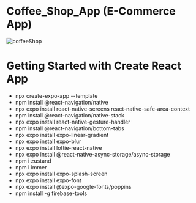 # Coffee_Shop_App (E-Commerce App)




![coffeeShop](https://github.com/saviosoaresc/Coffee_Shop_App/assets/62923486/b924c88e-a402-448e-b61b-b1fb785394d4)

# Getting Started with Create React App
* npx create-expo-app --template
* npm install @react-navigation/native
* npx expo install react-native-screens react-native-safe-area-context
* npm install @react-navigation/native-stack
* npx expo install react-native-gesture-handler
* npm install @react-navigation/bottom-tabs
* npx expo install expo-linear-gradient
* npx expo install expo-blur
* npx expo install lottie-react-native
* npx expo install @react-native-async-storage/async-storage
* npm i zustand
* npm i immer
* npx expo install expo-splash-screen
* npx expo install expo-font
* npx expo install @expo-google-fonts/poppins
* npm install -g firebase-tools
